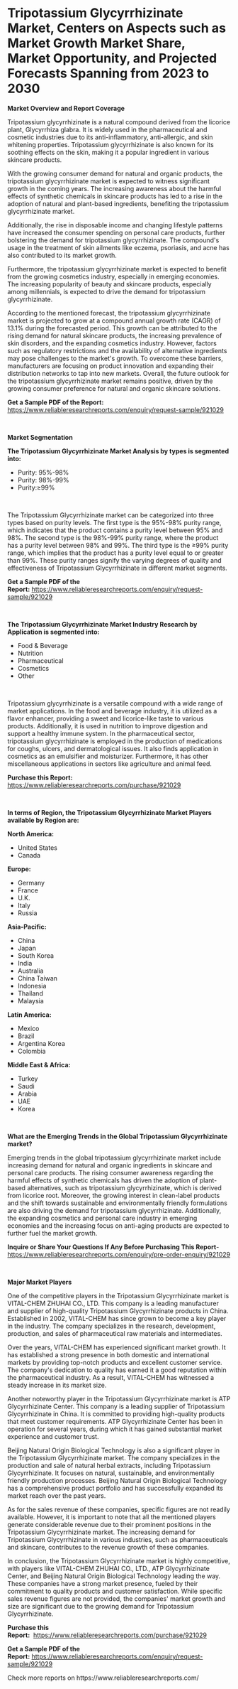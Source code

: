 <p><h1>Tripotassium Glycyrrhizinate Market, Centers on Aspects such as Market Growth Market Share, Market Opportunity, and Projected Forecasts Spanning from 2023 to 2030</h1></p><p><strong>Market Overview and Report Coverage</strong></p>
<p><p>Tripotassium glycyrrhizinate is a natural compound derived from the licorice plant, Glycyrrhiza glabra. It is widely used in the pharmaceutical and cosmetic industries due to its anti-inflammatory, anti-allergic, and skin whitening properties. Tripotassium glycyrrhizinate is also known for its soothing effects on the skin, making it a popular ingredient in various skincare products.</p><p>With the growing consumer demand for natural and organic products, the tripotassium glycyrrhizinate market is expected to witness significant growth in the coming years. The increasing awareness about the harmful effects of synthetic chemicals in skincare products has led to a rise in the adoption of natural and plant-based ingredients, benefiting the tripotassium glycyrrhizinate market.</p><p>Additionally, the rise in disposable income and changing lifestyle patterns have increased the consumer spending on personal care products, further bolstering the demand for tripotassium glycyrrhizinate. The compound's usage in the treatment of skin ailments like eczema, psoriasis, and acne has also contributed to its market growth.</p><p>Furthermore, the tripotassium glycyrrhizinate market is expected to benefit from the growing cosmetics industry, especially in emerging economies. The increasing popularity of beauty and skincare products, especially among millennials, is expected to drive the demand for tripotassium glycyrrhizinate.</p><p>According to the mentioned forecast, the tripotassium glycyrrhizinate market is projected to grow at a compound annual growth rate (CAGR) of 13.1% during the forecasted period. This growth can be attributed to the rising demand for natural skincare products, the increasing prevalence of skin disorders, and the expanding cosmetics industry. However, factors such as regulatory restrictions and the availability of alternative ingredients may pose challenges to the market's growth. To overcome these barriers, manufacturers are focusing on product innovation and expanding their distribution networks to tap into new markets. Overall, the future outlook for the tripotassium glycyrrhizinate market remains positive, driven by the growing consumer preference for natural and organic skincare solutions.</p></p>
<p><strong>Get a Sample PDF of the Report:</strong> <a href="https://www.reliableresearchreports.com/enquiry/request-sample/921029">https://www.reliableresearchreports.com/enquiry/request-sample/921029</a></p>
<p>&nbsp;</p>
<p><strong>Market Segmentation</strong></p>
<p><strong>The Tripotassium Glycyrrhizinate Market Analysis by types is segmented into:</strong></p>
<p><ul><li>Purity: 95%-98%</li><li>Purity: 98%-99%</li><li>Purity:≥99%</li></ul></p>
<p>&nbsp;</p>
<p><p>The Tripotassium Glycyrrhizinate market can be categorized into three types based on purity levels. The first type is the 95%-98% purity range, which indicates that the product contains a purity level between 95% and 98%. The second type is the 98%-99% purity range, where the product has a purity level between 98% and 99%. The third type is the ≥99% purity range, which implies that the product has a purity level equal to or greater than 99%. These purity ranges signify the varying degrees of quality and effectiveness of Tripotassium Glycyrrhizinate in different market segments.</p></p>
<p><strong>Get a Sample PDF of the Report:</strong>&nbsp;<a href="https://www.reliableresearchreports.com/enquiry/request-sample/921029">https://www.reliableresearchreports.com/enquiry/request-sample/921029</a></p>
<p>&nbsp;</p>
<p><strong>The Tripotassium Glycyrrhizinate Market Industry Research by Application is segmented into:</strong></p>
<p><ul><li>Food & Beverage</li><li>Nutrition</li><li>Pharmaceutical</li><li>Cosmetics</li><li>Other</li></ul></p>
<p>&nbsp;</p>
<p><p>Tripotassium glycyrrhizinate is a versatile compound with a wide range of market applications. In the food and beverage industry, it is utilized as a flavor enhancer, providing a sweet and licorice-like taste to various products. Additionally, it is used in nutrition to improve digestion and support a healthy immune system. In the pharmaceutical sector, tripotassium glycyrrhizinate is employed in the production of medications for coughs, ulcers, and dermatological issues. It also finds application in cosmetics as an emulsifier and moisturizer. Furthermore, it has other miscellaneous applications in sectors like agriculture and animal feed.</p></p>
<p><strong>Purchase this Report:</strong>&nbsp; <a href="https://www.reliableresearchreports.com/purchase/921029">https://www.reliableresearchreports.com/purchase/921029</a></p>
<p>&nbsp;</p>
<p><strong>In terms of Region, the Tripotassium Glycyrrhizinate Market Players available by Region are:</strong></p>
<p>
    <p> <strong> North America: </strong>
        <ul>
            <li>United States</li>
            <li>Canada</li>
        </ul>
        </p> 
    <p> <strong> Europe: </strong>
        <ul>
            <li>Germany</li>
            <li>France</li>
            <li>U.K.</li>
            <li>Italy</li>
            <li>Russia</li>
        </ul>
        </p> 
    <p> <strong> Asia-Pacific: </strong>
        <ul>
            <li>China</li>
            <li>Japan</li>
            <li>South Korea</li>
            <li>India</li>
            <li>Australia</li>
            <li>China Taiwan</li>
            <li>Indonesia</li>
            <li>Thailand</li>
            <li>Malaysia</li>
        </ul>
        </p> 
    <p> <strong> Latin America: </strong>
        <ul>
            <li>Mexico</li>
            <li>Brazil</li>
            <li>Argentina Korea</li>
            <li>Colombia</li>
        </ul>
        </p> 
    <p> <strong> Middle East & Africa: </strong>
        <ul>
            <li>Turkey</li>
            <li>Saudi</li>
            <li>Arabia</li>
            <li>UAE</li>
            <li>Korea</li>
        </ul>
    </p>
    </p>
<p>&nbsp;</p>
<p><strong>What are the Emerging Trends in the Global Tripotassium Glycyrrhizinate market?</strong></p>
<p><p>Emerging trends in the global tripotassium glycyrrhizinate market include increasing demand for natural and organic ingredients in skincare and personal care products. The rising consumer awareness regarding the harmful effects of synthetic chemicals has driven the adoption of plant-based alternatives, such as tripotassium glycyrrhizinate, which is derived from licorice root. Moreover, the growing interest in clean-label products and the shift towards sustainable and environmentally friendly formulations are also driving the demand for tripotassium glycyrrhizinate. Additionally, the expanding cosmetics and personal care industry in emerging economies and the increasing focus on anti-aging products are expected to further fuel the market growth.</p></p>
<p><strong>Inquire or Share Your Questions If Any Before Purchasing This Report</strong>- <a href="https://www.reliableresearchreports.com/enquiry/pre-order-enquiry/921029">https://www.reliableresearchreports.com/enquiry/pre-order-enquiry/921029</a></p>
<p>&nbsp;</p>
<p><strong>Major Market Players</strong></p>
<p><p>One of the competitive players in the Tripotassium Glycyrrhizinate market is VITAL-CHEM ZHUHAI CO., LTD. This company is a leading manufacturer and supplier of high-quality Tripotassium Glycyrrhizinate products in China. Established in 2002, VITAL-CHEM has since grown to become a key player in the industry. The company specializes in the research, development, production, and sales of pharmaceutical raw materials and intermediates.</p><p>Over the years, VITAL-CHEM has experienced significant market growth. It has established a strong presence in both domestic and international markets by providing top-notch products and excellent customer service. The company's dedication to quality has earned it a good reputation within the pharmaceutical industry. As a result, VITAL-CHEM has witnessed a steady increase in its market size.</p><p>Another noteworthy player in the Tripotassium Glycyrrhizinate market is ATP Glycyrrhizinate Center. This company is a leading supplier of Tripotassium Glycyrrhizinate in China. It is committed to providing high-quality products that meet customer requirements. ATP Glycyrrhizinate Center has been in operation for several years, during which it has gained substantial market experience and customer trust.</p><p>Beijing Natural Origin Biological Technology is also a significant player in the Tripotassium Glycyrrhizinate market. The company specializes in the production and sale of natural herbal extracts, including Tripotassium Glycyrrhizinate. It focuses on natural, sustainable, and environmentally friendly production processes. Beijing Natural Origin Biological Technology has a comprehensive product portfolio and has successfully expanded its market reach over the past years.</p><p>As for the sales revenue of these companies, specific figures are not readily available. However, it is important to note that all the mentioned players generate considerable revenue due to their prominent positions in the Tripotassium Glycyrrhizinate market. The increasing demand for Tripotassium Glycyrrhizinate in various industries, such as pharmaceuticals and skincare, contributes to the revenue growth of these companies.</p><p>In conclusion, the Tripotassium Glycyrrhizinate market is highly competitive, with players like VITAL-CHEM ZHUHAI CO., LTD., ATP Glycyrrhizinate Center, and Beijing Natural Origin Biological Technology leading the way. These companies have a strong market presence, fueled by their commitment to quality products and customer satisfaction. While specific sales revenue figures are not provided, the companies' market growth and size are significant due to the growing demand for Tripotassium Glycyrrhizinate.</p></p>
<p><strong>Purchase this Report:</strong>&nbsp;&nbsp;<a href="https://www.reliableresearchreports.com/purchase/921029">https://www.reliableresearchreports.com/purchase/921029</a></p>
<p></p>
<p><strong>Get a Sample PDF of the Report:</strong>&nbsp;<a href="https://www.reliableresearchreports.com/enquiry/request-sample/921029">https://www.reliableresearchreports.com/enquiry/request-sample/921029</a></p>
<p>Check more reports on https://www.reliableresearchreports.com/</p>